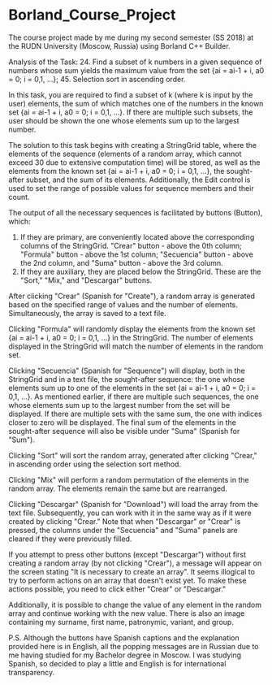 # Borland_Course_Project
The course project made by me during my second semester (SS 2018) at the RUDN University (Moscow, Russia) using Borland C++ Builder.

Analysis of the Task:
24. Find a subset of k numbers in a given sequence of numbers whose sum yields the maximum value from the set {ai = ai-1 + i, a0 = 0; i = 0,1, …};
45. Selection sort in ascending order.

In this task, you are required to find a subset of k (where k is input by the user) elements, the sum of which matches one of the numbers in the known set {ai = ai-1 + i, a0 = 0; i = 0,1, …}. If there are multiple such subsets, the user should be shown the one whose elements sum up to the largest number.

The solution to this task begins with creating a StringGrid table, where the elements of the sequence (elements of a random array, which cannot exceed 30 due to extensive computation time) will be stored, as well as the elements from the known set {ai = ai-1 + i, a0 = 0; i = 0,1, …}, the sought-after subset, and the sum of its elements. Additionally, the Edit control is used to set the range of possible values for sequence members and their count.

The output of all the necessary sequences is facilitated by buttons (Button), which:
1) If they are primary, are conveniently located above the corresponding columns of the StringGrid. "Crear" button - above the 0th column; "Formula" button - above the 1st column; "Secuencia" button - above the 2nd column, and "Suma" button - above the 3rd column.
2) If they are auxiliary, they are placed below the StringGrid. These are the "Sort," "Mix," and "Descargar" buttons.

After clicking "Crear" (Spanish for "Create"), a random array is generated based on the specified range of values and the number of elements. Simultaneously, the array is saved to a text file.

Clicking "Formula" will randomly display the elements from the known set {ai = ai-1 + i, a0 = 0; i = 0,1, …} in the StringGrid. The number of elements displayed in the StringGrid will match the number of elements in the random set.

Clicking "Secuencia" (Spanish for "Sequence") will display, both in the StringGrid and in a text file, the sought-after sequence: the one whose elements sum up to one of the elements in the set {ai = ai-1 + i, a0 = 0; i = 0,1, …}. As mentioned earlier, if there are multiple such sequences, the one whose elements sum up to the largest number from the set will be displayed. If there are multiple sets with the same sum, the one with indices closer to zero will be displayed. The final sum of the elements in the sought-after sequence will also be visible under "Suma" (Spanish for "Sum").

Clicking "Sort" will sort the random array, generated after clicking "Crear," in ascending order using the selection sort method.

Clicking "Mix" will perform a random permutation of the elements in the random array. The elements remain the same but are rearranged.

Clicking "Descargar" (Spanish for "Download") will load the array from the text file. Subsequently, you can work with it in the same way as if it were created by clicking "Crear." Note that when "Descargar" or "Crear" is pressed, the columns under the "Secuencia" and "Suma" panels are cleared if they were previously filled.

If you attempt to press other buttons (except "Descargar") without first creating a random array (by not clicking "Crear"), a message will appear on the screen stating "It is necessary to create an array". It seems illogical to try to perform actions on an array that doesn't exist yet. To make these actions possible, you need to click either "Crear" or "Descargar."

Additionally, it is possible to change the value of any element in the random array and continue working with the new value. There is also an image containing my surname, first name, patronymic, variant, and group.

P.S.
Although the buttons have Spanish captions and the explanation provided here is in English, all the popping messages are in Russian due to me having studied for my Bachelor degree in Moscow.
I was studying Spanish, so decided to play a little and English is for international transparency.
